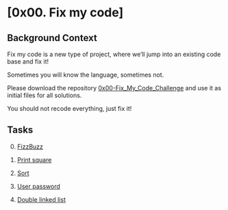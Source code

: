 # [0x00. Fix my code]

## Background Context

Fix my code is a new type of project, where we’ll jump into an existing code base and fix it!

Sometimes you will know the language, sometimes not.

Please download the repository [0x00-Fix\_My\_Code\_Challenge](https://github.com/holbertonschool/0x00-Fix_My_Code_Challenge) and use it as initial files for all solutions.

You should not recode everything, just fix it!

## Tasks

0. [FizzBuzz](https://github.com/leulyk/Fix_My_Code_Challenge/blob/main/0x00-challenge/0-fizzbuzz.py)

1. [Print square](https://github.com/leulyk/Fix_My_Code_Challenge/blob/main/0x00-challenge/1-print_square.js)

2. [Sort](https://github.com/leulyk/Fix_My_Code_Challenge/blob/main/0x00-challenge/2-sort.rb)

3. [User password](https://github.com/leulyk/Fix_My_Code_Challenge/blob/main/0x00-challenge/3-user.py)

4. [Double linked list](https://github.com/leulyk/Fix_My_Code_Challenge/tree/main/0x00-challenge/4-delete_dnodeint)
